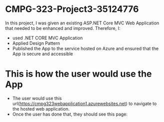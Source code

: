 # CMPG-323-Project3-35124776
In this project, I was given an existing ASP.NET Core MVC Web Application that needed 
to be enhanced and improved. Therefore, I: 
  * used .NET CORE MVC Application 
  * Applied Design Pattern
  * Published the App to the service hosted on Azure and ensured that the App is secure and accessible

# This is how the user would use the App
  * The user would use this url(https://cmpg323webapplication1.azurewebsites.net) to navigate to the hosted web application.
  * Once the user has done that, they should see this page:
